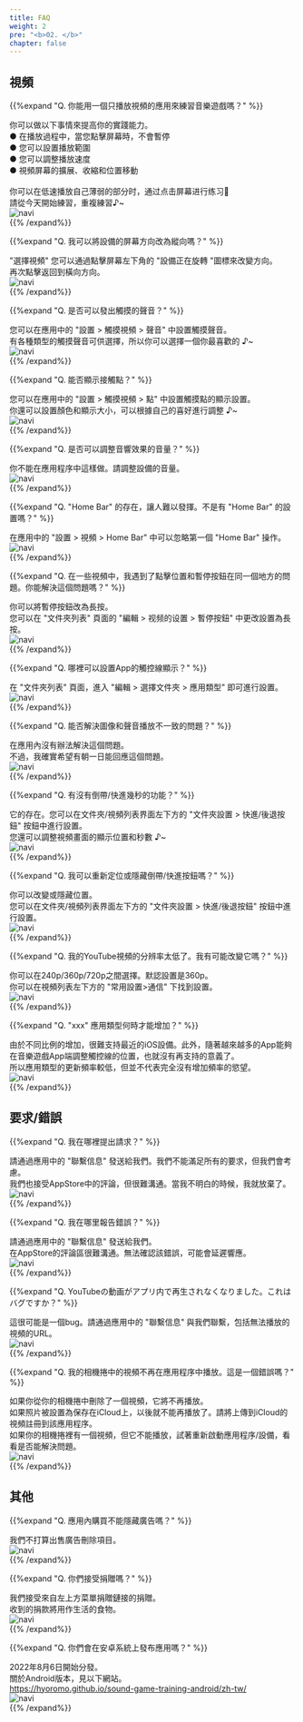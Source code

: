 ```yaml
---
title: FAQ
weight: 2
pre: "<b>02. </b>"
chapter: false
---
```


## 視頻

<!-- Q. 動画再生するだけのアプリで音/リズムゲームの練習になるのでしょうか？ -->
{{%expand "Q. 你能用一個只播放視頻的應用來練習音樂遊戲嗎？" %}}
<div class="balloon">
你可以做以下事情來提高你的實踐能力。<br>
● 在播放過程中，當您點擊屏幕時，不會暫停<br>
● 您可以設置播放範圍<br>
● 您可以調整播放速度<br>
● 視頻屏幕的擴展、收縮和位置移動<br>
<br>
你可以在低速播放自己薄弱的部分时，通过点击屏幕进行练习💪<br>請從今天開始練習，重複練習♪~
</div>
<div class="box"><img src="navi_001.png" alt="navi" class="img-right"></div>
{{% /expand%}}
<br>

<!-- Q. 縦向きにする事は出来ますか？ -->
{{%expand "Q. 我可以將設備的屏幕方向改為縱向嗎？" %}}
<div class="balloon">
"選擇視頻" 您可以通過點擊屏幕左下角的 "設備正在旋轉 "圖標來改變方向。<br>
再次點擊返回到橫向方向。
</div>
<div class="box"><img src="navi_001.png" alt="navi" class="img-right"></div>
{{% /expand%}}
<br>

<!-- Q. タッチ音を鳴らす事は出来ますか？ -->
{{%expand "Q. 是否可以發出觸摸的聲音？" %}}
<div class="balloon">
您可以在應用中的 "設置 > 觸摸視頻 > 聲音" 中設置觸摸聲音。<br>
有各種類型的觸摸聲音可供選擇，所以你可以選擇一個你最喜歡的 ♪~
</div>
<div class="box"><img src="navi_001.png" alt="navi" class="img-right"></div>
{{% /expand%}}
<br>

<!-- Q. タッチ箇所を表示する事は出来ますか？ -->
{{%expand "Q. 能否顯示接觸點？" %}}
<div class="balloon">
您可以在應用中的 "設置 > 觸摸視頻 > 點" 中設置觸摸點的顯示設置。<br>
你還可以設置顏色和顯示大小，可以根據自己的喜好進行調整 ♪~
</div>
<div class="box"><img src="navi_002.png" alt="navi" class="img-right"></div>
{{% /expand%}}
<br>

<!-- Q. 効果音の音量調整は行なえますか？ -->
{{%expand "Q. 是否可以調整音響效果的音量？" %}}
<div class="balloon">
你不能在應用程序中這樣做。請調整設備的音量。
</div>
<div class="box"><img src="navi_004.png" alt="navi" class="img-right"></div>
{{% /expand%}}
<br>

<!-- Q. 疑似プレイ中にホームバーが邪魔でプレイし難いです。ホームバー設定は無いですか？ -->
{{%expand "Q. \"Home Bar\" 的存在，讓人難以發揮。不是有 \"Home Bar\" 的設置嗎？" %}}
<div class="balloon">
在應用中的 "設置 > 視頻 > Home Bar" 中可以忽略第一個 "Home Bar" 操作。
</div>
<div class="box"><img src="navi_001.png" alt="navi" class="img-right"></div>
{{% /expand%}}
<br>

<!-- Q. プレイ動画によってはタップ位置と一時停止ボタンが同じ場所で困っています。どうにかなりませんか？ -->
{{%expand "Q. 在一些視頻中，我遇到了點擊位置和暫停按鈕在同一個地方的問題。你能解決這個問題嗎？" %}}
<div class="balloon">
你可以將暫停按鈕改為長按。<br>
您可以在 "文件夾列表" 頁面的 "編輯 > 视频的设置 > 暫停按鈕" 中更改設置為長按。
</div>
<div class="box"><img src="navi_002.png" alt="navi" class="img-right"></div>
{{% /expand%}}
<br>

<!-- Q. アプリの判定ライン表示の設定は何処から行えますか？ -->
{{%expand "Q. 哪裡可以設置App的觸控線顯示？" %}}
<div class="balloon">
在 "文件夾列表" 頁面，進入 "編輯 > 選擇文件夾 > 應用類型" 即可進行設置。
</div>
<div class="box"><img src="navi_001.png" alt="navi" class="img-right"></div>
{{% /expand%}}
<br>

<!-- Q. 音ズレを直せますか？ -->
{{%expand "Q. 能否解決圖像和聲音播放不一致的問題？" %}}
<div class="balloon">
在應用內沒有辦法解決這個問題。<br>不過，我確實希望有朝一日能回應這個問題。
</div>
<div class="box"><img src="navi_003.png" alt="navi" class="img-right"></div>
{{% /expand%}}
<br>

<!-- Q. 数秒だけ巻き戻し/早送りする機能はありますか？ -->
{{%expand "Q. 有沒有倒帶/快進幾秒的功能？" %}}
<div class="balloon">
它的存在。您可以在文件夾/視頻列表界面左下方的 "文件夾設置 > 快進/後退按鈕" 按鈕中進行設置。<br>
您還可以調整視頻畫面的顯示位置和秒數 ♪~
</div>
<div class="box"><img src="navi_002.png" alt="navi" class="img-right"></div>
{{% /expand%}}
<br>

<!-- Q. 巻き戻し/早送りボタンを位置変更または非表示できますか？ -->
{{%expand "Q. 我可以重新定位或隱藏倒帶/快進按鈕嗎？" %}}
<div class="balloon">
你可以改變或隱藏位置。<br>
您可以在文件夾/視頻列表界面左下方的 "文件夾設置 > 快進/後退按鈕" 按鈕中進行設置。
</div>
<div class="box"><img src="navi_001.png" alt="navi" class="img-right"></div>
{{% /expand%}}
<br>

<!-- Q. YouTube動画の解像度が低いです。変更出来ませんか？ -->
{{%expand "Q. 我的YouTube視頻的分辨率太低了。我有可能改變它嗎？" %}}
<div class="balloon">
你可以在240p/360p/720p之間選擇。默認設置是360p。<br>你可以在視頻列表左下方的 "常用設置>通信" 下找到設置。
</div>
<div class="box"><img src="navi_002.png" alt="navi" class="img-right"></div>
{{% /expand%}}
<br>

<!-- Q. ◯◯のアプリ種類はいつ増えますか？ -->
{{%expand "Q. \"xxx\" 應用類型何時才能增加？" %}}
<div class="balloon">
由於不同比例的增加，很難支持最近的iOS設備。此外，隨著越來越多的App能夠在音樂遊戲App端調整觸控線的位置，也就沒有再支持的意義了。<br>所以應用類型的更新頻率較低，但並不代表完全沒有增加頻率的慾望。
</div>
<div class="box"><img src="navi_003.png" alt="navi" class="img-right"></div>
{{% /expand%}}

## 要求/錯誤

<!-- Q. 要望は何処からすればいいですか？ -->
{{%expand "Q. 我在哪裡提出請求？" %}}
<div class="balloon">
請通過應用中的 "聯繫信息" 發送給我們。我們不能滿足所有的要求，但我們會考慮。<br>我們也接受AppStore中的評論，但很難溝通。當我不明白的時候，我就放棄了。
</div>
<div class="box"><img src="navi_001.png" alt="navi" class="img-right"></div>
{{% /expand%}}
<br>

<!-- Q. バグは何処から報告すればいいですか？ -->
{{%expand "Q. 我在哪里報告錯誤？" %}}
<div class="balloon">
請通過應用中的 "聯繫信息" 發送給我們。<br>在AppStore的評論區很難溝通。無法確認該錯誤，可能會延遲響應。
</div>
<div class="box"><img src="navi_001.png" alt="navi" class="img-right"></div>
{{% /expand%}}
<br>

<!-- Q. YouTubeの動画がアプリ内で再生されなくなりました。これはバグですか？ -->
{{%expand "Q. YouTubeの動画がアプリ内で再生されなくなりました。これはバグですか？" %}}
<div class="balloon">
這很可能是一個bug。請通過應用中的 "聯繫信息" 與我們聯繫，包括無法播放的視頻的URL。
</div>
<div class="box"><img src="navi_003.png" alt="navi" class="img-right"></div>
{{% /expand%}}
<br>

<!-- Q. カメラロールの動画がアプリ内で再生されなくなりました。これはバグですか？ -->
{{%expand "Q. 我的相機捲中的視頻不再在應用程序中播放。這是一個錯誤嗎？" %}}
<div class="balloon">
如果你從你的相機捲中刪除了一個視頻，它將不再播放。<br>如果照片被設置為保存在iCloud上，以後就不能再播放了。請將上傳到iCloud的視頻註冊到該應用程序。<br>如果你的相機捲裡有一個視頻，但它不能播放，試著重新啟動應用程序/設備，看看是否能解決問題。
</div>
<div class="box"><img src="navi_001.png" alt="navi" class="img-right"></div>
{{% /expand%}}

## 其他

<!-- Q. 広告はアプリ内課金で消せませんか？ -->
{{%expand "Q. 應用內購買不能隱藏廣告嗎？" %}}
<div class="balloon">
我們不打算出售廣告刪除項目。
</div>
<div class="box"><img src="navi_003.png" alt="navi" class="img-right"></div>
{{% /expand%}}
<br>

<!-- Q. Donateは受け付けていますか？ -->
{{%expand "Q. 你們接受捐贈嗎？" %}}
<div class="balloon">
我們接受來自左上方菜單捐贈鏈接的捐贈。<br>
收到的捐款將用作生活的食物。
</div>
<div class="box"><img src="navi_001.png" alt="navi" class="img-right"></div>
{{% /expand%}}
<br>

<!-- Q. Androidアプリは配信しないのですか？ -->
{{%expand "Q. 你們會在安卓系統上發布應用嗎？" %}}
<div class="balloon">
2022年8月6日開始分發。<br>
關於Android版本，見以下網站。<br>
<a href= "https://hyoromo.github.io/sound-game-training-android/zh-tw/" >https://hyoromo.github.io/sound-game-training-android/zh-tw/</a><br>
</div>
<div class="box"><img src="navi_001.png" alt="navi" class="img-right"></div>
{{% /expand%}}
